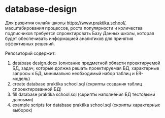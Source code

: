 # database-design

Для развития онлайн школы https://www.praktika.school/, масштабирования процессов, роста популярности и количества подписчиков требуется спроектировать Базу Данных школы, которая будет обеспечивать информацией аналитиков для принятия эффективных решений.

Репозиторий содержит:
1.  database design.docx
   (описание предметной области проектируемой БД, задач, которые должна решать проектируемая БД, характерные запросы к БД, минимально необходимый набор таблиц и ER-модель)
2.  create database praktika school.sql
   (скрипты создания таблиц спроектированной БД)
3.  fill database praktika school.sql
   (скрипты наполнения БД тестовыми данными)
4.  example scripts for database praktika school.sql
   (скрипты характерных выборок)
